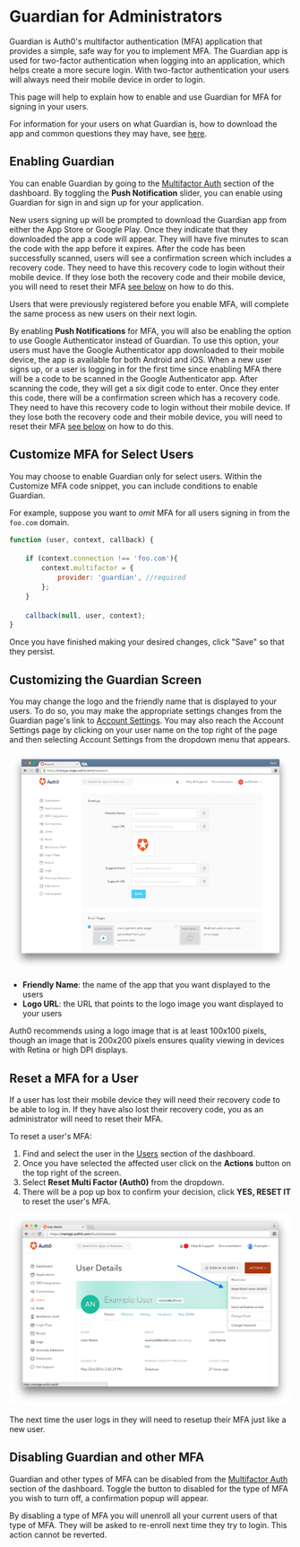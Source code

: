 # Guardian for Administrators 

Guardian is Auth0's multifactor authentication (MFA) application that provides a simple, safe way for you to implement MFA. The Guardian app is used for two-factor authentication when logging into an application, which helps create a more secure login.  With two-factor authentication your users will always need their mobile device in order to login.

This page will help to explain how to enable and use Guardian for MFA for signing in your users.

For information for your users on what Guardian is, how to download the app and common questions they may have, see [here](/guardian/user-guide).
 
## Enabling Guardian 

You can enable Guardian by going to the [Multifactor Auth](${uiURL}/#/guardian) section of the dashboard. By toggling the **Push Notification** slider, you can enable using Guardian for sign in and sign up for your application. 

New users signing up will be prompted to download the Guardian app from either the App Store or Google Play. Once they indicate that they downloaded the app a code will appear. They will have five minutes to scan the code with the app before it expires. After the code has been successfully scanned, users will see a confirmation screen which includes a recovery code. They need to have this recovery code to login without their mobile device. If they lose both the recovery code and their mobile device, you will need to reset their MFA [see below](/admin-guide#reset-mfa-for-a-user) on how to do this. 

Users that were previously registered before you enable MFA, will complete the same process as new users on their next login.

By enabling **Push Notifications** for MFA, you will also be enabling the option to use Google Authenticator instead of Guardian. To use this option, your users must have the Google Authenticator app downloaded to their mobile device, the app is available for both Android and iOS. When a new user signs up, or a user is logging in for the first time since enabling MFA there will be a code to be scanned in the Google Authenticator app. After scanning the code, they will get a six digit code to enter. Once they enter this code, there will be a confirmation screen which has a recovery code. They need to have this recovery code to login without their mobile device. If they lose both the recovery code and their mobile device, you will need to reset their MFA [see below](/admin-guide#reset-mfa-for-a-user) on how to do this.

## Customize MFA for Select Users

You may choose to enable Guardian only for select users. Within the Customize MFA code snippet, you can include conditions to enable Guardian.

For example, suppose you want to *omit* MFA for all users signing in from the `foo.com` domain.

 ```js
 function (user, context, callback) {
 
     if (context.connection !== 'foo.com'){
         context.multifactor = {
             provider: 'guardian', //required
         };
     }
 
     callback(null, user, context);
 }
 ```
Once you have finished making your desired changes, click "Save" so that they persist.

## Customizing the Guardian Screen

You may change the logo and the friendly name that is displayed to your users. To do so, you may make the appropriate settings changes from the Guardian page's link to [Account Settings](${uiURL}/#/account). You may also reach the Account Settings page by clicking on your user name on the top right of the page and then selecting Account Settings from the dropdown menu that appears.
 
 ![](/media/articles/mfa/guardian-logo-and-name-settings.png)

 * **Friendly Name**: the name of the app that you want displayed to the users
 * **Logo URL**: the URL that points to the logo image you want displayed to your users

Auth0 recommends using a logo image that is at least 100x100 pixels, though an image that is 200x200 pixels ensures quality viewing in devices with Retina or high DPI displays.

## Reset a MFA for a User

If a user has lost their mobile device they will need their recovery code to be able to log in. If they have also lost their recovery code, you as an administrator will need to reset their MFA.

To reset a user's MFA:

1.  Find and select the user in the [Users](${uiURL}/#/guardian) section of the dashboard.
2. Once you have selected the affected user click on the **Actions** button on the top right of the screen. 
3. Select **Reset Multi Factor (Auth0)** from the dropdown.
4. There will be a pop up box to confirm your decision,  click **YES, RESET IT** to reset the user's MFA.

 ![](/media/articles/mfa/reset-mfa.png)

The next time the user logs in they will need to resetup their MFA just like a new user.

## Disabling Guardian and other MFA

Guardian and other types of MFA can be disabled from the [Multifactor Auth](${uiURL}/#/guardian) section of the dashboard. Toggle the button to disabled for the type of MFA you wish to turn off, a confirmation popup will appear.

By disabling a type of MFA you will unenroll all your current users of that type of MFA. They will be asked to re-enroll next time they try to login. This action cannot be reverted.

